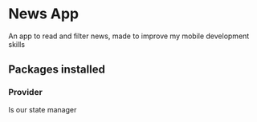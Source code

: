 # News App

An app to read and filter news, made to improve my mobile development skills

## Packages installed

### Provider

Is our state manager